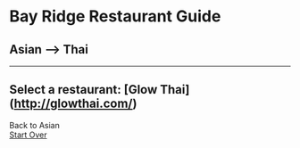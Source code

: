 # Bay Ridge Restaurant Guide
## Asian --> Thai
---
Select a restaurant:
 [Glow Thai] (http://glowthai.com/)
---
Back to Asian  
[Start Over](asian.md)
